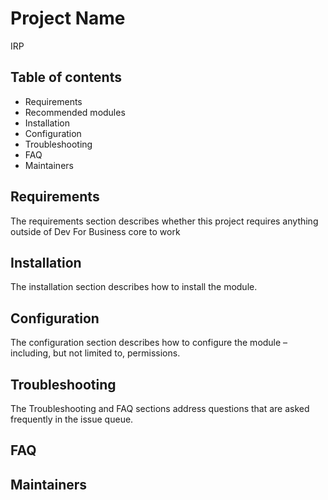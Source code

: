 # Project Name

IRP

## Table of contents

- Requirements
- Recommended modules
- Installation
- Configuration
- Troubleshooting
- FAQ
- Maintainers

## Requirements

The requirements section describes whether this project requires anything outside of Dev For Business core to work


## Installation 

The installation section describes how to install the module.

## Configuration

The configuration section describes how to configure the module – including, but not limited to, permissions. 

## Troubleshooting

The Troubleshooting and FAQ sections address questions that are asked frequently in the issue queue. 

## FAQ

## Maintainers
